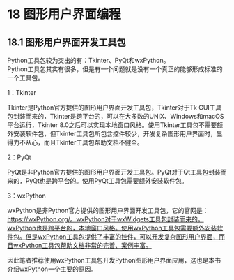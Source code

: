 # 18 图形用户界面编程

## 18.1 图形用户界面开发工具包

Python工具包较为突出的有：Tkinter、PyQt和wxPython。  
Python工具包其实有很多，但是有一个问题就是没有一个真正的能够形成标准的一个工具包。  

1：Tkinter  

Tkinter是Python官方提供的图形用户界面开发工具包，Tkinter对于Tk GUI工具包封装而来的，Tkinter是跨平台的，可以在大多数的UNIX、Windows和macOS平台运行，Tkinter 8.0之后可以实现本地窗口风格。使用Tkinter工具包不需要额外安装软件包，但Tkinter工具包所包含控件较少，开发复杂图形用户界面时，显得力不从心，而且Tkinter工具包帮助文档不健全。

2：PyQt
  
PyQt是非Python官方提供的图形用户界面开发工具包。PyQt对于Qt工具包封装而来的，PyQt也是跨平台的。使用PyQt工具包需要额外安装软件包。

3：wxPython
  
wxPython是非Python官方提供的图形用户界面开发工具包，它的官网是：https://wxPython.org/。wxPython对于wxWidgets工具包封装而来的，wxPython也是跨平台的，本地窗口风格。使用wxPython工具包需要额外安装软件包。但是wxPython工具包提供了丰富的控件，可以开发复杂图形用户界面，而且wxPython工具包帮助文档非常的完善、案例丰富。  

因此笔者推荐使用wxPython工具包开发Python图形用户界面应用，这也是本书介绍wxPython一个主要的原因。
